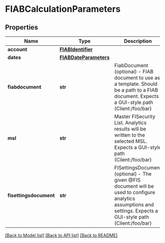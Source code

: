 # FIABCalculationParameters


## Properties
Name | Type | Description | Notes
------------ | ------------- | ------------- | -------------
**account** | [**FIABIdentifier**](FIABIdentifier.md) |  | 
**dates** | [**FIABDateParameters**](FIABDateParameters.md) |  | 
**fiabdocument** | **str** | FiabDocument (optional) - FIAB document to use as a template. Should  be a path to a FIAB document. Expects a GUI-style path (Client:/foo/bar) | [optional] 
**msl** | **str** | Master FISecurity List. Analytics results will be written to the selected MSL. Expects a GUI-style path (Client:/foo/bar) | [optional] 
**fisettingsdocument** | **str** | FISettingsDocument (optional) - The given @FIS document will be used to  configure analytics assumptions and settings. Expects a GUI-style path (Client:/foo/bar) | [optional] 

[[Back to Model list]](../README.md#documentation-for-models) [[Back to API list]](../README.md#documentation-for-api-endpoints) [[Back to README]](../README.md)


